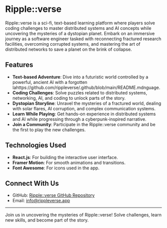 # Ripple::verse

Ripple::verse is a sci-fi, text-based learning platform where players solve coding challenges to master distributed systems and AI concepts while uncovering the mysteries of a dystopian planet. Embark on an immersive journey as a software engineer tasked with reconnecting fractured research facilities, overcoming corrupted systems, and mastering the art of distributed networks to save a planet on the brink of collapse.

## Features

- **Text-based Adventure**: Dive into a futuristic world controlled by a powerful, ancient AI with a forgotten lahttps://github.com/rippleverse/.github/blob/main/README.mdnguage.
- **Coding Challenges**: Solve puzzles related to distributed systems, networking, AI, and coding to unlock parts of the story.
- **Dystopian Storyline**: Unravel the mysteries of a fractured world, dealing with solar flares, AI corruption, and complex communication systems.
- **Learn While Playing**: Get hands-on experience in distributed systems and AI while progressing through a cyberpunk-inspired narrative.
- **Join a Community**: Participate in the Ripple::verse community and be the first to play the new challenges.


## Technologies Used

- **React.js**: For building the interactive user interface.
- **Framer Motion**: For smooth animations and transitions.
- **Font Awesome**: For icons used in the app.

## Connect With Us

- GitHub: [Ripple::verse GitHub Repository](https://github.com/rippleverse)
- Email: [info@rippleverse.app](mailto:contact@rippleverse.com)


---

Join us in uncovering the mysteries of Ripple::verse! Solve challenges, learn new skills, and become part of the story.
